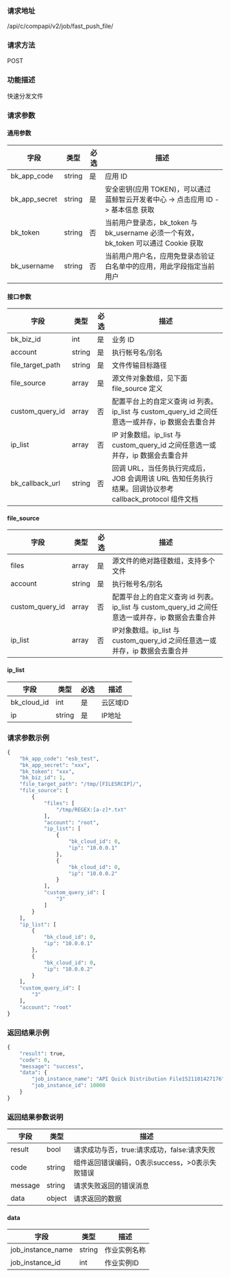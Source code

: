 
### 请求地址

/api/c/compapi/v2/job/fast_push_file/

### 请求方法

POST

### 功能描述

快速分发文件

### 请求参数


#### 通用参数

| 字段 | 类型 | 必选 |  描述 |
|-----------|------------|--------|------------|
| bk_app_code  |  string    | 是 | 应用 ID     |
| bk_app_secret|  string    | 是 | 安全密钥(应用 TOKEN)，可以通过 蓝鲸智云开发者中心 -&gt; 点击应用 ID -&gt; 基本信息 获取 |
| bk_token     |  string    | 否 | 当前用户登录态，bk_token 与 bk_username 必须一个有效，bk_token 可以通过 Cookie 获取 |
| bk_username  |  string    | 否 | 当前用户用户名，应用免登录态验证白名单中的应用，用此字段指定当前用户 |

#### 接口参数

| 字段             |  类型      | 必选   |  描述      |
|------------------|------------|--------|------------|
| bk_biz_id        |  int       | 是     | 业务 ID |
| account          |  string    | 是     | 执行帐号名/别名 |
| file_target_path |  string    | 是     | 文件传输目标路径 |
| file_source      |  array     | 是     | 源文件对象数组，见下面 file_source 定义 |
| custom_query_id  |  array     | 否     | 配置平台上的自定义查询 id 列表。ip_list 与 custom_query_id 之间任意选一或并存，ip 数据会去重合并 |
| ip_list          |  array     | 否     | IP 对象数组。ip_list 与 custom_query_id 之间任意选一或并存，ip 数据会去重合并 |
| bk_callback_url  |  string    | 否     | 回调 URL，当任务执行完成后，JOB 会调用该 URL 告知任务执行结果。回调协议参考 callback_protocol 组件文档 |

#### file_source

| 字段          |  类型      | 必选   |  描述      |
|---------------|------------|--------|------------|
| files         |  array     | 是     | 源文件的绝对路径数组，支持多个文件 |
| account       |  string    | 是     | 执行帐号名/别名 |
| custom_query_id| array     | 否     | 配置平台上的自定义查询 id 列表。ip_list 与 custom_query_id 之间任意选一或并存，ip 数据会去重合并 |
| ip_list       |  array     | 否     | IP对象数组。ip_list 与 custom_query_id 之间任意选一或并存，ip 数据会去重合并 |

#### ip_list

| 字段      |  类型      | 必选   |  描述      |
|-----------|------------|--------|------------|
| bk_cloud_id |  int    | 是     | 云区域ID |
| ip          |  string | 是     | IP地址 |

### 请求参数示例

```python
{
    "bk_app_code": "esb_test",
    "bk_app_secret": "xxx",
    "bk_token": "xxx",
    "bk_biz_id": 1,
    "file_target_path": "/tmp/[FILESRCIP]/",
    "file_source": [
        {
            "files": [
                "/tmp/REGEX:[a-z]*.txt"
            ],
            "account": "root",
            "ip_list": [
                {
                    "bk_cloud_id": 0,
                    "ip": "10.0.0.1"
                },
                {
                    "bk_cloud_id": 0,
                    "ip": "10.0.0.2"
                }
            ],
            "custom_query_id": [
                "3"
            ]
        }
    ],
    "ip_list": [
        {
            "bk_cloud_id": 0,
            "ip": "10.0.0.1"
        },
        {
            "bk_cloud_id": 0,
            "ip": "10.0.0.2"
        }
    ],
    "custom_query_id": [
        "3"
    ],
    "account": "root"
}
```

### 返回结果示例

```python
{
    "result": true,
    "code": 0,
    "message": "success",
    "data": {
        "job_instance_name": "API Quick Distribution File1521101427176",
        "job_instance_id": 10000
    }
}
```

### 返回结果参数说明

| 字段      | 类型      | 描述      |
|-----------|-----------|-----------|
| result    | bool      | 请求成功与否，true:请求成功，false:请求失败 |
| code      | string    | 组件返回错误编码，0表示success，>0表示失败错误 |
| message   | string    | 请求失败返回的错误消息 |
| data      | object    | 请求返回的数据 |

#### data

| 字段      | 类型      | 描述      |
|-----------|-----------|-----------|
| job_instance_name | string  | 作业实例名称 |
| job_instance_id   | int     | 作业实例ID  |
